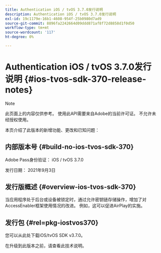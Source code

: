 ```yaml
---
title: Authentication iOS / tvOS 3.7.0发行说明
description: Authentication iOS / tvOS 3.7.0发行说明
exl-id: 19c1179e-16b1-4608-954f-25b0980d7ad9
source-git-commit: 8896fa2242664d09ddd871af8f72d8858d1f0d50
workflow-type: tm+mt
source-wordcount: '117'
ht-degree: 0%

---
```


# Authentication iOS / tvOS 3.7.0发行说明 {#ios-tvos-sdk-370-release-notes}

>[!NOTE]
>
>此页面上的内容仅供参考。 使用此API需要来自Adobe的当前许可证。 不允许未经授权使用。

本页介绍了此版本的新增功能、更改和已知问题：

## 内部版本号 {#build-no-ios-tvos-sdk-370}

Adobe Pass身份验证： iOS / tvOS 3.7.0

发行日期： 2021年9月3日



## 发行版概述 {#overview-ios-tvos-sdk-370}

当应用程序处于后台或设备被锁定时，通过允许密钥链存储操作，增加了对AccessEnabler框架使用情况的改进。 例如，这可以促进AirPlay的实施。

## 发行包 {#rel=pkg-iostvos370}

您可以从此处下载iOS/tvOS SDK v3.7.0。

在升级到此版本之前，请查看此技术说明。
